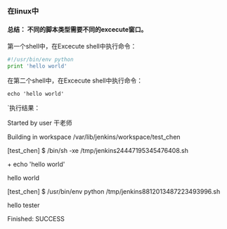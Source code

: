 ### 在linux中
#### 总结： 不同的脚本类型需要不同的excecute窗口。
第一个shell中，在Excecute shell中执行命令：
```python
#!/usr/bin/env python
print 'hello world'
```

在第二个shell中，在Excecute shell中执行命令：
```shell
echo 'hello world'
```



`执行结果：

Started by user 干老师

Building in workspace /var/lib/jenkins/workspace/test_chen

[test_chen] $ /bin/sh -xe /tmp/jenkins24447195345476408.sh

\+ echo 'hello world'

hello world

[test_chen] $ /usr/bin/env python /tmp/jenkins8812013487223493996.sh

hello tester

Finished: SUCCESS